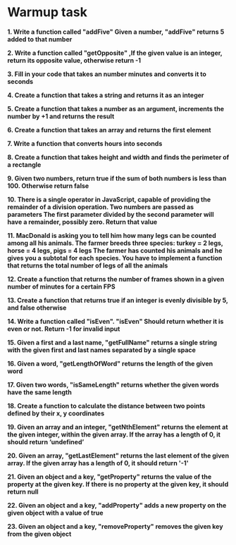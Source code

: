 # Warmup task 
**1.  Write a function called "addFive" Given a number, "addFive" returns 5 added to that number**

**2. Write a function called "getOpposite" ,If the given value is an integer, return its opposite value, otherwise return -1**

**3.  Fill in your code that takes an number minutes and converts it to seconds**

**4. Create a function that takes a string and returns it as an integer**

**5. Create a function that takes a number as an argument, increments the number by +1 and returns the result**

**6. Create a function that takes an array and returns the first element**

**7. Write a function that converts hours into seconds**

**8. Create a function that takes height and width and finds the perimeter of a rectangle**

**9. Given two numbers, return true if the sum of both numbers is less than 100. Otherwise return false**

**10. There is a single operator in JavaScript, capable of providing the remainder of a division operation. Two numbers are passed as parameters The first parameter divided by the second parameter will have a remainder, possibly zero. Return that value**

**11. MacDonald is asking you to tell him how many legs can be counted among all his animals. The farmer breeds three species:    turkey = 2 legs, horse = 4 legs, pigs = 4 legs The farmer has counted his animals and he gives you a subtotal for each species. You have to implement a function that returns the total number of legs of all the animals**

**12. Create a function that returns the number of frames shown in a given number of minutes for a certain FPS**

**13. Create a function that returns true if an integer is evenly divisible by 5, and false otherwise**

**14. Write a function called "isEven". "isEven" Should return whether it is even or not. Return -1 for invalid input**

**15. Given a first and a last name, "getFullName" returns a single string with the given first and last names separated by a single space**

**16. Given a word, "getLengthOfWord" returns the length of the given word**

**17. Given two words, "isSameLength" returns whether the given words have the same length**

**18. Create a function to calculate the distance between two points defined by their x, y coordinates**

**19. Given an array and an integer, "getNthElement" returns the element at the given integer, within the given array. If the array has a length of 0, it should return ‘undefined’**

**20.  Given an array, "getLastElement" returns the last element of the given array. If the given array has a length of 0, it should return '-1'**

**21. Given an object and a key, "getProperty" returns the value of the property at the given key. If there is no property at the given key, it should return null**

**22. Given an object and a key, "addProperty" adds a new property on the given object with a value of true**

**23. Given an object and a key, "removeProperty" removes the given key from the given object**

 